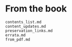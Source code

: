 # From the book

```{toctree}
contents_list.md
content_updates.md
preservation_links.md
errata.md
from_pdf.md
```